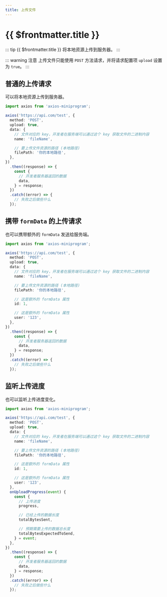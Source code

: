 ```yaml
---
title: 上传文件
---
```


# {{ $frontmatter.title }}

::: tip {{ $frontmatter.title }}
将本地资源上传到服务器。
:::

::: warning 注意
上传文件只能使用 `POST` 方法请求，并将请求配置项 `upload` 设置为 `true`。
:::

## 普通的上传请求

可以将本地资源上传到服务器。

```ts
import axios from 'axios-miniprogram';

axios('https://api.com/test', {
  method: 'POST',
  upload: true,
  data: {
    // 文件对应的 key，开发者在服务端可以通过这个 key 获取文件的二进制内容
    name: 'fileName',

    // 要上传文件资源的路径 (本地路径)
    filePath: '你的本地路径',
  },
})
  .then((response) => {
    const {
      // 开发者服务器返回的数据
      data,
    } = response;
  })
  .catch((error) => {
    // 失败之后做些什么
  });
```

## 携带 `formData` 的上传请求

也可以携带额外的 `formData` 发送给服务端。

```ts
import axios from 'axios-miniprogram';

axios('https://api.com/test', {
  method: 'POST',
  upload: true,
  data: {
    // 文件对应的 key，开发者在服务端可以通过这个 key 获取文件的二进制内容
    name: 'fileName',

    // 要上传文件资源的路径 (本地路径)
    filePath: '你的本地路径',

    // 这是额外的 formData 属性
    id: 1,

    // 这是额外的 formData 属性
    user: '123',
  },
})
  .then((response) => {
    const {
      // 开发者服务器返回的数据
      data,
    } = response;
  })
  .catch((error) => {
    // 失败之后做些什么
  });
```

## 监听上传进度

也可以监听上传进度变化。

```ts
import axios from 'axios-miniprogram';

axios('https://api.com/test', {
  method: 'POST',
  upload: true,
  data: {
    // 文件对应的 key，开发者在服务端可以通过这个 key 获取文件的二进制内容
    name: 'fileName',

    // 要上传文件资源的路径 (本地路径)
    filePath: '你的本地路径',

    // 这是额外的 formData 属性
    id: 1,

    // 这是额外的 formData 属性
    user: '123',
  },
  onUploadProgress(event) {
    const {
      // 上传进度
      progress,

      // 已经上传的数据长度
      totalBytesSent,

      // 预期需要上传的数据总长度
      totalBytesExpectedToSend,
    } = event;
  },
})
  .then((response) => {
    const {
      // 开发者服务器返回的数据
      data,
    } = response;
  })
  .catch((error) => {
    // 失败之后做些什么
  });
```
